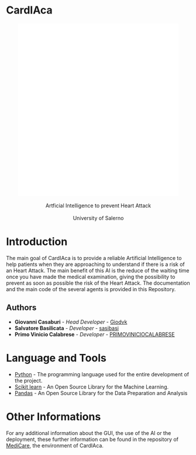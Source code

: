 # CardIAca
<p align="center">
  <img src="./CardIAca.png" alt="Logo del Progetto"/>
</p>
<p align = "center">
 Artficial Intelligence to prevent Heart Attack 
  <br>
  <br>
  University of Salerno
</p>

# Introduction
The main goal of CardIAca is to provide a reliable Artificial Intelligence to help patients when they are approaching to understand if there is a risk of an Heart Attack. The main benefit of this AI is the reduce
of the waiting time once you have made the medical examination, giving the possibility to prevent as soon as possible the risk of the Heart Attack. The documentation and the main code of the several agents is provided in this Repository.

## Authors
* **Giovanni Casaburi**         - *Head Developer* - [Giodvk](https://github.com/Giodvk)
* **Salvatore Basilicata**         - *Developer* - [sasibasi](https://github.com/sasibasi)
* **Primo Vinicio Calabrese**         - *Developer* - [PRIMOVINICIOCALABRESE](https://github.com/PRIMOVINICIOCALABRESE)

# Language and Tools
* [Python](https://www.python.org/) - The programming language used for the entire development of the project.
* [Scikit learn](https://scikit-learn.org/stable/) - An Open Source Library for the Machine Learning.
* [Pandas](https://pandas.pydata.org/) - An Open Source Library for the Data Preparation and Analysis

# Other Informations
For any additional information about the GUI, the use of the AI or the deployment, these further information can be found in the repository of [MediCare](https://github.com/Giodvk/MediCare), the environment of CardIAca.
